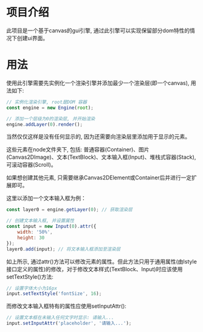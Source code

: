 # 项目介绍

此项目是一个基于canvas的gui引擎, 通过此引擎可以实现保留部分dom特性的情况下创建ui界面。

# 用法

使用此引擎需要先实例化一个渲染引擎并添加最少一个渲染层(即一个canvas), 用法如下:

```js
// 实例化渲染引擎, root是DOM 容器
const engine = new Engine(root);

// 添加一个层级为0的渲染层, 并开始渲染
engine.addLayer(0).render();
```

当然仅仅这样是没有任何显示的, 因为还需要向渲染层里添加用于显示的元素。

这些元素在node文件夹下, 包括: 普通容器(Container)、图片(Canvas2DImage)、文本(TextBlock)、文本输入框(Input)、堆栈式容器(Stack), 可滚动容器(Scroll)。

如果想创建其他元素, 只需要继承Canvas2DElement或Container后并进行一定扩展即可。

这里以添加一个文本输入框为例：

```js
const layer0 = engine.getLayer(0); // 获取渲染层

// 创建文本输入框, 并设置属性
const input = new Input(0).attr({
    width: '50%',
    height: 30
});
layer0.add(input); // 将文本输入框添加至渲染层
```

如上所示, 通过attr()方法可以修改元素的属性。但此方法只用于通用属性(由Istyle接口定义的属性)的修改，对于修改文本样式(TextBlock、Input)时应该使用setTextStyle()方法:

```js
// 设置字体大小为16px
input.setTextStyle('fontSize', 16);
```

而修改文本输入框特有的属性应使用setInputAttr():

```js
// 设置文本框在未输入任何文字时显示: 请输入...
input.setInputAttr('placeholder', '请输入...');
```